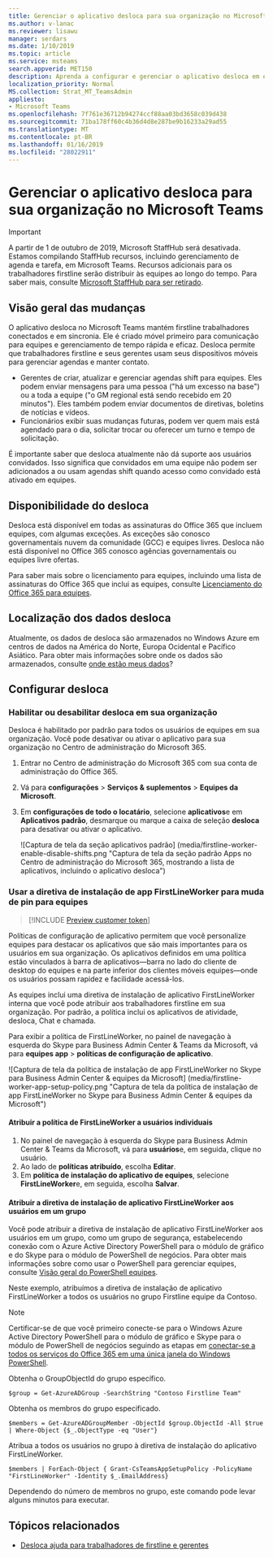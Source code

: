 ```yaml
---
title: Gerenciar o aplicativo desloca para sua organização no Microsoft Teams
ms.author: v-lanac
ms.reviewer: lisawu
manager: serdars
ms.date: 1/10/2019
ms.topic: article
ms.service: msteams
search.appverid: MET150
description: Aprenda a configurar e gerenciar o aplicativo desloca em equipes para trabalhadores de firstline em sua organização.
localization_priority: Normal
MS.collection: Strat_MT_TeamsAdmin
appliesto:
- Microsoft Teams
ms.openlocfilehash: 7f761e36712b94274ccf88aa03bd3658c039d438
ms.sourcegitcommit: 71ba178ff60c4b36d4d8e287be9b16233a29ad55
ms.translationtype: MT
ms.contentlocale: pt-BR
ms.lasthandoff: 01/16/2019
ms.locfileid: "28022911"
---
```

# <a name="manage-the-shifts-app-for-your-organization-in-microsoft-teams"></a>Gerenciar o aplicativo desloca para sua organização no Microsoft Teams

> [!IMPORTANT]
> A partir de 1 de outubro de 2019, Microsoft StaffHub será desativada. Estamos compilando StaffHub recursos, incluindo gerenciamento de agenda e tarefa, em Microsoft Teams. Recursos adicionais para os trabalhadores firstline serão distribuir às equipes ao longo do tempo. Para saber mais, consulte [Microsoft StaffHub para ser retirado](https://support.office.com/article/microsoft-staffhub-to-be-retired-30ca17f3-5502-4bc9-bb0a-bed04bb362f0).  

## <a name="overview-of-shifts"></a>Visão geral das mudanças
O aplicativo desloca no Microsoft Teams mantém firstline trabalhadores conectados e em sincronia. Ele é criado móvel primeiro para comunicação para equipes e gerenciamento de tempo rápida e eficaz. Desloca permite que trabalhadores firstline e seus gerentes usam seus dispositivos móveis para gerenciar agendas e manter contato. 

- Gerentes de criar, atualizar e gerenciar agendas shift para equipes. Eles podem enviar mensagens para uma pessoa ("há um excesso na base") ou a toda a equipe ("o GM regional está sendo recebido em 20 minutos"). Eles também podem enviar documentos de diretivas, boletins de notícias e vídeos. 
- Funcionários exibir suas mudanças futuras, podem ver quem mais está agendado para o dia, solicitar trocar ou oferecer um turno e tempo de solicitação. 

É importante saber que desloca atualmente não dá suporte aos usuários convidados. Isso significa que convidados em uma equipe não podem ser adicionados a ou usam agendas shift quando acesso como convidado está ativado em equipes. 

## <a name="availability-of-shifts"></a>Disponibilidade do desloca

Desloca está disponível em todas as assinaturas do Office 365 que incluem equipes, com algumas exceções. As exceções são conosco governamentais nuvem da comunidade (GCC) e equipes livres. Desloca não está disponível no Office 365 conosco agências governamentais ou equipes livre ofertas.

Para saber mais sobre o licenciamento para equipes, incluindo uma lista de assinaturas do Office 365 que inclui as equipes, consulte [Licenciamento do Office 365 para equipes](Office-365-licensing.md).

## <a name="location-of-shifts-data"></a>Localização dos dados desloca

Atualmente, os dados de desloca são armazenados no Windows Azure em centros de dados na América do Norte, Europa Ocidental e Pacífico Asiático. Para obter mais informações sobre onde os dados são armazenados, consulte [onde estão meus dados](http://o365datacentermap.azurewebsites.net/)?

## <a name="set-up-shifts"></a>Configurar desloca

### <a name="enable-or-disable-shifts-in-your-organization"></a>Habilitar ou desabilitar desloca em sua organização

Desloca é habilitado por padrão para todos os usuários de equipes em sua organização. Você pode desativar ou ativar o aplicativo para sua organização no Centro de administração do Microsoft 365.

1. Entrar no Centro de administração do Microsoft 365 com sua conta de administração do Office 365.
2. Vá para **configurações** > **Serviços & suplementos** > **Equipes da Microsoft**. 
3. Em **configurações de todo o locatário**, selecione **aplicativos**e em **Aplicativos padrão**, desmarque ou marque a caixa de seleção **desloca** para desativar ou ativar o aplicativo. 

    ![Captura de tela da seção aplicativos padrão] (media/firstline-worker-enable-disable-shifts.png "Captura de tela da seção padrão Apps no Centro de administração do Microsoft 365, mostrando a lista de aplicativos, incluindo o aplicativo desloca")

### <a name="use-the-firstlineworker-app-setup-policy-to-pin-shifts-to-teams"></a>Usar a diretiva de instalação de app FirstLineWorker para muda de pin para equipes

> [!INCLUDE [Preview customer token](includes/preview-feature.md)]

Políticas de configuração de aplicativo permitem que você personalize equipes para destacar os aplicativos que são mais importantes para os usuários em sua organização. Os aplicativos definidos em uma política estão vinculados à barra de aplicativos&mdash;barra no lado do cliente de desktop do equipes e na parte inferior dos clientes móveis equipes&mdash;onde os usuários possam rapidez e facilidade acessá-los. 
 
As equipes inclui uma diretiva de instalação de aplicativo FirstLineWorker interna que você pode atribuir aos trabalhadores firstline em sua organização. Por padrão, a política inclui os aplicativos de atividade, desloca, Chat e chamada. 

Para exibir a política de FirstLineWorker, no painel de navegação à esquerda do Skype para Business Admin Center & Teams da Microsoft, vá para **equipes app** > **políticas de configuração de aplicativo**.

![Captura de tela da política de instalação de app FirstLineWorker no Skype para Business Admin Center & equipes da Microsoft] (media/firstline-worker-app-setup-policy.png "Captura de tela da política de instalação de app FirstLineWorker no Skype para Business Admin Center & equipes da Microsoft")

#### <a name="assign-the-firstlineworker-policy-to-individual-users"></a>Atribuir a política de FirstLineWorker a usuários individuais

1. No painel de navegação à esquerda do Skype para Business Admin Center & Teams da Microsoft, vá para **usuários**e, em seguida, clique no usuário.
2. Ao lado de **políticas atribuído**, escolha **Editar**.
3. Em **política de instalação do aplicativo de equipes**, selecione **FirstLineWorker**e, em seguida, escolha **Salvar**.

#### <a name="assign-the-firstlineworker-app-setup-policy-to-users-in-a-group"></a>Atribuir a diretiva de instalação de aplicativo FirstLineWorker aos usuários em um grupo

Você pode atribuir a diretiva de instalação de aplicativo FirstLineWorker aos usuários em um grupo, como um grupo de segurança, estabelecendo conexão com o Azure Active Directory PowerShell para o módulo de gráfico e do Skype para o módulo de PowerShell de negócios. Para obter mais informações sobre como usar o PowerShell para gerenciar equipes, consulte [Visão geral do PowerShell equipes](teams-powershell-overview.md).

Neste exemplo, atribuímos a diretiva de instalação de aplicativo FirstLineWorker a todos os usuários no grupo Firstline equipe da Contoso.

> [!NOTE]
> Certificar-se de que você primeiro conecte-se para o Windows Azure Active Directory PowerShell para o módulo de gráfico e Skype para o módulo de PowerShell de negócios seguindo as etapas em [conectar-se a todos os serviços do Office 365 em uma única janela do Windows PowerShell](https://docs.microsoft.com/office365/enterprise/powershell/connect-to-all-office-365-services-in-a-single-windows-powershell-window).

Obtenha o GroupObjectId do grupo específico.
```
$group = Get-AzureADGroup -SearchString "Contoso Firstline Team"
```
Obtenha os membros do grupo especificado.
```
$members = Get-AzureADGroupMember -ObjectId $group.ObjectId -All $true | Where-Object {$_.ObjectType -eq "User"}
```
Atribua a todos os usuários no grupo à diretiva de instalação do aplicativo FirstLineWorker.
```
$members | ForEach-Object { Grant-CsTeamsAppSetupPolicy -PolicyName "FirstLineWorker" -Identity $_.EmailAddress}
``` 
Dependendo do número de membros no grupo, este comando pode levar alguns minutos para executar.

## <a name="related-topics"></a>Tópicos relacionados
- [Desloca ajuda para trabalhadores de firstline e gerentes](https://support.office.com/article/apps-and-services-cc1fba57-9900-4634-8306-2360a40c665b)